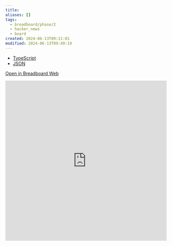 ```yaml
---
title:
aliases: []
tags:
  - breadboard/phase/2
  - hacker_news
  - board
created: 2024-06-13T09:21:01
modified: 2024-06-13T09:49:19
---
```


- [TypeScript](https://github.com/breadboard-ai/breadboard/blob/main/packages/example-boards/src/boards/hacker-news-firebase-story-from-id.ts)
- [JSON](https://github.com/breadboard-ai/breadboard/blob/main/packages/visual-editor/public/example-boards/hacker-news-firebase-story-from-id.json)

[Open in Breadboard Web](https://breadboard-ai.web.app/?board=https://raw.githubusercontent.com/breadboard-ai/breadboard/main/packages/visual-editor/public/example-boards/hacker-news-firebase-story-from-id.json)

<iframe src="https://breadboard-ai.web.app/?board=https://raw.githubusercontent.com/breadboard-ai/breadboard/main/packages/visual-editor/public/example-boards/hacker-news-firebase-story-from-id.json&embed" style="width: 100%; height: 500px; border: 0;"></iframe>
